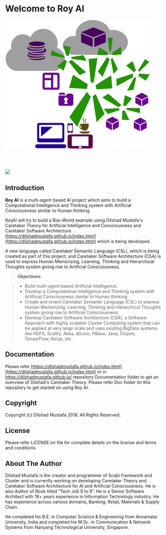 Welcome to Roy AI
===================

![Scabi Logo](https://raw.githubusercontent.com/dilshadmustafa/scabi/master/Scabi_logo.jpg)

<br>
<br>

[![](https://www.paypalobjects.com/en_US/i/btn/btn_donateCC_LG.gif)](https://www.paypal.com/cgi-bin/webscr?cmd=_s-xclick&hosted_button_id=H4V87SN5M2GG2)

Introduction
-------------

**Roy AI** is a multi-agent based AI project which aims to build a Computational Intelligence and Thinking system with Artificial Consciousness similar to Human thinking. 

RoyAI will try to build a Box-World example using Dilshad Mustafa's Caretaker Theory for Artificial Intelligence and Consciousness and Caretaker Software Architecture [https://dilshadmustafa.github.io/index.html](https://dilshadmustafa.github.io/index.html) which is being developed.

A new language called Caretaker Semantic Language (CSL), which is being created as part of this project, and Caretaker Software Architecture (CSA) is used to express Human Memorizing, Learning, Thinking and Hierarchical Thoughts system giving rise to Artificial Consciousness.

> **Objectives:**

> - Build multi-agent based Artificial Intelligence.
> - Develop a Computational Intelligence and Thinking system with Artificial Consciousness similar to Human thinking.
> - Create and invent Caretaker Semantic Language (CSL) to express Human Memorizing, Learning, Thinking and Hierarchical Thoughts system giving rise to Artificial Consciousness.
>  - Develop Caretaker Software Architecture (CSA), a Software Approach with highly scalable Cluster Computing system that can be applied at very large scale and uses existing BigData systems like HDFS, Scality, Akka, Alluxio, HBase, Java, Clojure, TensorFlow, Keras, etc.



## Documentation ##

Please refer [https://dilshadmustafa.github.io/index.html](https://dilshadmustafa.github.io/index.html) or in https://dilshadmustafa.github.io/ repository Documentation folder to get an overview of Dilshad's Caretaker Theory. Please refer Doc folder tin this repository to get started on using Roy AI.



Copyright
-------------------

Copyright (c) Dilshad Mustafa 2018. All Rights Reserved.

License
-------------

Please refer LICENSE.txt file for complete details on the license and terms and conditions.

About The Author
--------------------

Dilshad Mustafa is the creator and programmer of Scabi framework and Cluster and is currently working on developing Caretaker Theory and Caretaker Software Architecture for AI and Artificial Consciousness. He is also Author of Book titled “Tech Job 9 to 9”. He is a Senior Software Architect with 18+ years experience in Information Technology industry. He has experience across various domains, Banking, Retail, Materials & Supply Chain.

He completed his B.E. in Computer Science & Engineering from Annamalai University, India and completed his M.Sc. in Communication & Network Systems from Nanyang Technological University, Singapore.






